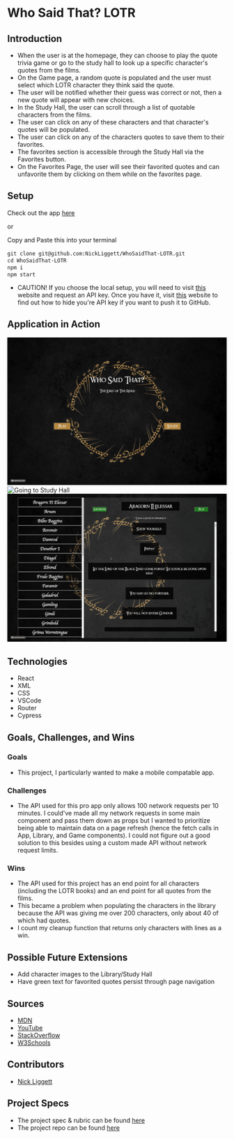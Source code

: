 # Who Said That? LOTR

## Introduction
  - When the user is at the homepage, they can choose to play the quote trivia game or go to the study hall to look up a specific character's quotes from the films.
  - On the Game page, a random quote is populated and the user must select which LOTR character they think said the quote.
  - The user will be notified whether their guess was correct or not, then a new quote will appear with new choices.
  - In the Study Hall, the user can scroll through a list of quotable characters from the films.
  - The user can click on any of these characters and that character's quotes will be populated.
  - The user can click on any of the characters quotes to save them to their favorites.
  - The favorites section is accessible through the Study Hall via the Favorites button.
  - On the Favorites Page, the user will see their favorited quotes and can unfavorite them by clicking on them while on the favorites page.
  
## Setup
Check out the app [here](https://nickliggett.github.io/WhoSaidThat-LOTR/)

or

Copy and Paste this into your terminal

```
git clone git@github.com:NickLiggett/WhoSaidThat-LOTR.git
cd WhoSaidThat-LOTR
npm i
npm start
```

* CAUTION! If you choose the local setup, you will need to visit [this](https://the-one-api.dev/) website and request an API key.
Once you have it, visit [this](https://betterprogramming.pub/how-to-hide-your-api-keys-c2b952bc07e6) website to find out how to hide you're API key if you want to push it to GitHub. 


## Application in Action
![Playing the Game](https://github.com/NickLiggett/WhoSaidThat-LOTR/blob/7b6c9deaf446086ab8cab08625f1d04e5c0822ad/GIFS/2022-09-25%2022.17.22.gif)
![Going to Study Hall](https://github.com/NickLiggett/WhoSaidThat-LOTR/blob/40899d5e08472d4535dd369c781c270149d01401/GIFS/2022-09-25%2022.17.57.gif)
![Favoriting a Quote](https://github.com/NickLiggett/WhoSaidThat-LOTR/blob/40899d5e08472d4535dd369c781c270149d01401/GIFS/2022-09-25%2022.18.26.gif)

## Technologies
  - React
  - XML
  - CSS
  - VSCode
  - Router
  - Cypress

## Goals, Challenges, and Wins
### Goals
 - This project, I particularly wanted to make a mobile compatable app.

### Challenges
- The API used for this pro app only allows 100 network requests per 10 minutes. I could've made all my network requests in some main component and pass them down as props but I wanted to prioritize being able to maintain data on a page refresh (hence the fetch calls in App, Library, and Game components). I could not figure out a good solution to this besides using a custom made API without network request limits.

### Wins
- The API used for this project has an end point for all characters (including the LOTR books) and an end point for all quotes from the films.
- This became a problem when populating the characters in the library because the API was giving me over 200 characters, only about 40 of which had quotes.
- I count my cleanup function that returns only characters with lines as a win.

## Possible Future Extensions
- Add character images to the Library/Study Hall
- Have green text for favorited quotes persist through page navigation


## Sources
  - [MDN](http://developer.mozilla.org/en-US/)
  - [YouTube](https://www.youtube.com/)
  - [StackOverflow](https://www.stackoverflow.com/)
  - [W3Schools](https://www.w3schools.com/)
  
## Contributors
  - [Nick Liggett](https://github.com/NickLiggett)

## Project Specs
  - The project spec & rubric can be found [here](https://frontend.turing.edu/projects/module-3/showcase.html)
  - The project repo can be found [here](https://github.com/NickLiggett/WhoSaidThat-LOTR)
